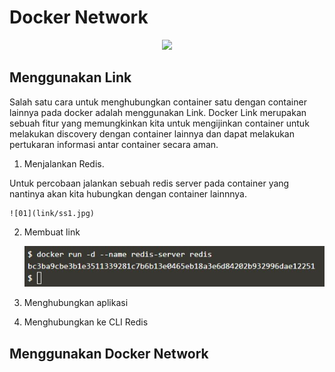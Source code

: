 # Docker Network

<p align="center">
  <img src="https://www.docker.com/sites/default/files/social/docker_facebook_share.png"/>
</p>

## Menggunakan Link

Salah satu cara untuk menghubungkan container satu dengan container lainnya pada docker adalah menggunakan Link. Docker Link merupakan sebuah fitur yang memungkinkan kita untuk mengijinkan container untuk melakukan discovery dengan container lainnya dan dapat melakukan pertukaran informasi antar container secara aman.

1. Menjalankan Redis.

Untuk percobaan jalankan sebuah redis server pada container yang nantinya akan kita hubungkan dengan container lainnnya.

	![01](link/ss1.jpg)

2. Membuat link

	![02](link/ss1.jpg)

3. Menghubungkan aplikasi
4. Menghubungkan ke CLI Redis

## Menggunakan Docker Network  


